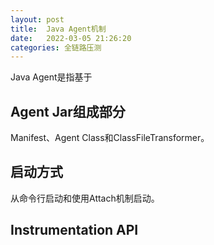```yaml
---
layout: post 
title:  Java Agent机制
date:   2022-03-05 21:26:20 
categories: 全链路压测
---
```


Java Agent是指基于


## Agent Jar组成部分

Manifest、Agent Class和ClassFileTransformer。

## 启动方式


从命令行启动和使用Attach机制启动。

## Instrumentation API


